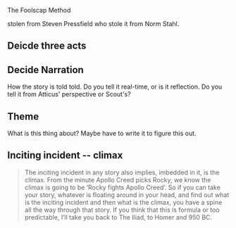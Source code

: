 The Foolscap Method

stolen from Steven Pressfield who stole it from Norm Stahl.

## Deicde three acts

## Decide Narration

How the story is told told. Do you tell it real-time, or is it reflection. Do you tell it from Atticus' perspective or Scout's?

## Theme 

What is this thing about? Maybe have to write it to figure this out. 

## Inciting incident -- climax

> The inciting incident in any story also implies, imbedded in it, is the climax. From the minute Apollo Creed picks Rocky, we know the climax is going to be ‘Rocky fights Apollo Creed’. So if you can take your story, whatever is floating around in your head, and find out what is the inciting incident and then what is the climax, you have a spine all the way through that story. If you think that this is formula or too predictable, I’ll take you back to The Iliad, to Homer and 950 BC.
